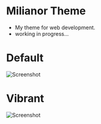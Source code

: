 # Milianor Theme

- My theme for web development.
- working in progress...

# Default
![Screenshot](url)

# Vibrant
![Screenshot](url)

